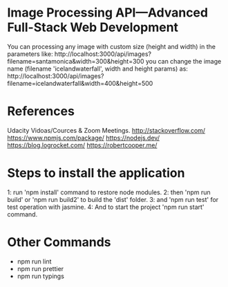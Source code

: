 # Image Processing API—Advanced Full-Stack Web Development

You can processing any image with custom size (height and width) in the parameters like: http://localhost:3000/api/images?filename=santamonica&width=300&height=300
you can change the image name (filename 'icelandwaterfall', width and height params) as: http://localhost:3000/api/images?filename=icelandwaterfall&width=400&height=500

# References

Udacity Vidoas/Cources & Zoom Meetings.
http://stackoverflow.com/
https://www.npmjs.com/package/
https://nodejs.dev/
https://blog.logrocket.com/
https://robertcooper.me/

# Steps to install the application

1: run 'npm install' command to restore node modules.
2: then 'npm run build' or 'npm run build2' to build the 'dist' folder.
3: and 'npm run test' for test operation with jasmine.
4: And to start the project 'npm run start' command.

# Other Commands

-   npm run lint
-   npm run prettier
-   npm run typings
